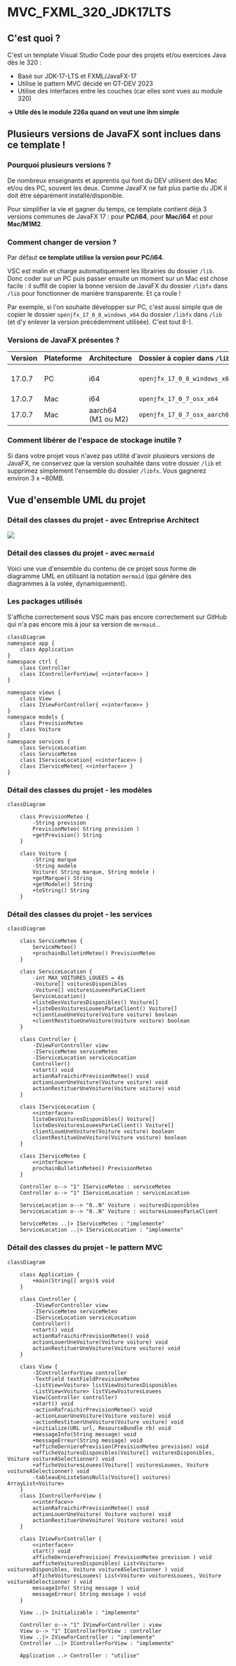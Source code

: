 # MVC_FXML_320_JDK17LTS
## C'est quoi ?
C'est un template Visual Studio Code pour des projets et/ou exercices Java dès le 320 :
- Basé sur JDK-17-LTS et FXML/JavaFX-17
- Utilise le pattern MVC décidé en GT-DEV 2023
- Utilise des interfaces entre les couches (car elles sont vues au module 320)

**-> Utile dès le module 226a quand on veut une ihm simple**
## Plusieurs versions de JavaFX sont inclues dans ce template !
### Pourquoi plusieurs versions ?
De nombreux enseignants et apprentis qui font du DEV utilisent des Mac et/ou des PC, souvent les deux. Comme JavaFX ne fait plus partie du JDK il doit être séparément installé/disponible.

Pour simplifier la vie et gagner du temps, ce template contient déjà 3 versions communes de JavaFX 17 : pour **PC/i64**, pour **Mac/i64** et pour **Mac/M1M2**.

### Comment changer de version ?
Par défaut **ce template utilise la version pour PC/i64**.

VSC est malin et charge automatiquement les librairies du dossier `/lib`. Donc coder sur un PC puis passer ensuite un moment sur un Mac est chose facile : il suffit de copier la bonne version de JavaFX du dossier `/libfx` dans `/lib` pour fonctionner de manière transparente. Et ça roule !

Par exemple, si l'on souhaite développer sur PC, c'est aussi simple que de copier le dossier `openjfx_17_0_8_windows_x64` du dossier `/libfx` dans `/lib` (et d'y enlever la version précédemment utilisée). C'est tout 8-).

### Versions de JavaFX présentes ?
| Version | Plateforme | Architecture | Dossier à copier dans `/lib` | Commentaires |
| :---- | :---- | :---- | :---- | :---- |
| 17.0.7 | PC | i64 | `openjfx_17_0_8_windows_x64` | Déjà présent dans `/lib` par défaut |
| 17.0.7 | Mac | i64 | `openjfx_17_0_7_osx_x64` | |
| 17.0.7 | Mac | aarch64 (M1 ou M2) | `openjfx_17_0_7_osx_aarch64` | |

### Comment libérer de l'espace de stockage inutile ?
Si dans votre projet vous n'avez pas utilité d'avoir plusieurs versions de JavaFX, ne conservez que la version souhaitée dans votre dossier `/lib` et supprimez simplement l'ensemble du dossier `/libfx`. Vous gagnerez environ 3 x ~80MB.

## Vue d'ensemble UML du projet
### Détail des classes du projet - avec Entreprise Architect

<img src="uml/MVC_FXML_226A_JDK17LTS.png" />

### Détail des classes du projet - avec `mermaid`
Voici une vue d'ensemble du contenu de ce projet sous forme de diagramme UML en utilisant la notation `mermaid` (qui génère des diagrammes à la volée, dynamiquement).

### Les packages utilisés
S'affiche correctement sous VSC mais pas encore correctement sur GitHub qui n'a pas encore mis à jour sa version de `mermaid`...

```mermaid
classDiagram
namespace app {
    class Application
}
namespace ctrl {
    class Controller
    class IControllerForView{ <<interface>> }
}

namespace views {
    class View
    class IViewForController{ <<interface>> }
}
namespace models {
    class PrevisionMeteo
    class Voiture
}
namespace services {
    class ServiceLocation
    class ServiceMeteo
    class IServiceLocation{ <<interface>> }
    class IServiceMeteo{ <<interface>> }
}
```
### Détail des classes du projet - les modèles
```mermaid
classDiagram

    class PrevisionMeteo {
        -String prevision
        PrevisionMeteo( String prevision )
        +getPrevision() String
    }

    class Voiture {
        -String marque
        -String modele
        Voiture( String marque, String modele )
        +getMarque() String
        +getModele() String
        +toString() String
    }

```
### Détail des classes du projet - les services
```mermaid
classDiagram

    class ServiceMeteo {
        ServiceMeteo()
        +prochainBulletinMeteo() PrevisionMeteo
    }

    class ServiceLocation {
        -int MAX_VOITURES_LOUEES = 4$
        -Voiture[] voituresDisponibles
        -Voiture[] voituresLoueesParLeClient
        ServiceLocation()
        +listeDesVoituresDisponibles() Voiture[]
        +listeDesVoituresLoueesParLeClient() Voiture[]
        +clientLoueUneVoiture(Voiture voiture) boolean
        +clientRestitueUneVoiture(Voiture voiture) boolean
    }

    class Controller {
        -IViewForController view
        -IServiceMeteo serviceMeteo
        -IServiceLocation serviceLocation
        Controller()
        +start() void
        actionRafraichirPrevisionMeteo() void
        actionLouerUneVoiture(Voiture voiture) void
        actionRestituerUneVoiture(Voiture voiture) void
    }

    class IServiceLocation {
        <<interface>>
        listeDesVoituresDisponibles() Voiture[]
        listeDesVoituresLoueesParLeClient() Voiture[]
        clientLoueUneVoiture(Voiture voiture) boolean
        clientRestitueUneVoiture(Voiture voiture) boolean
    }

    class IServiceMeteo {
        <<interface>>
        prochainBulletinMeteo() PrevisionMeteo
    }

    Controller o--> "1" IServiceMeteo : serviceMeteo
    Controller o--> "1" IServiceLocation : serviceLocation

    ServiceLocation o--> "0..N" Voiture : voituresDisponibles
    ServiceLocation o--> "0..N" Voiture : voituresLoueesParLeClient

    ServiceMeteo ..|> IServiceMeteo : "implemente"
    ServiceLocation ..|> IServiceLocation : "implemente"

```

### Détail des classes du projet - le pattern MVC
```mermaid
classDiagram

    class Application {
        +main(String[] args)$ void
    }

    class Controller {
        -IViewForController view
        -IServiceMeteo serviceMeteo
        -IServiceLocation serviceLocation
        Controller()
        +start() void
        actionRafraichirPrevisionMeteo() void
        actionLouerUneVoiture(Voiture voiture) void
        actionRestituerUneVoiture(Voiture voiture) void
    }

    class View {
        -IControllerForView controller
        -TextField textFieldPrevisionMeteo
        -ListView<Voiture> listViewVoituresDisponibles
        -ListView<Voiture> listViewVoituresLouees
        View(Controller controller)
        +start() void
        -actionRafraichirPrevisionMeteo() void
        -actionLouerUneVoiture(Voiture voiture) void
        -actionRestituerUneVoiture(Voiture voiture) void
        +initialize(URL url, ResourceBundle rb) void
        +messageInfo(String message) void
        +messageErreur(String message) void
        +afficheDernierePrevision(PrevisionMeteo prevision) void
        +afficheVoituresDisponibles(Voiture[] voituresDisponibles, Voiture voitureASelectionner) void
        +afficheVoituresLouees(Voiture[] voituresLouees, Voiture voitureASelectionner) void
        -tableauEnListeSansNulls(Voiture[] voitures) ArrayList<Voiture>
    }
    class IControllerForView {
        <<interface>>
        actionRafraichirPrevisionMeteo() void
        actionLouerUneVoiture( Voiture voiture) void
        actionRestituerUneVoiture( Voiture voiture) void
    }

    class IViewForController {
        <<interface>>
        start() void
        afficheDernierePrevision( PrevisionMeteo prevision ) void
        aafficheVoituresDisponibles( List<Voiture> voituresDisponibles, Voiture voitureASelectionner ) void
        afficheVoituresLouees( List<Voiture> voituresLouees, Voiture voitureASelectionner ) void
        messageInfo( String message ) void
        messageErreur( String message ) void
    }

    View ..|> Initializable : "implemente"
    
    Controller o--> "1" IViewForController : view
    View o--> "1" IControllerForView : controller
    View ..|> IViewForController : "implemente"
    Controller ..|> IControllerForView : "implemente"

    Application ..> Controller : "utilise"

```

